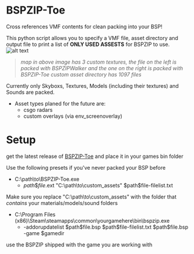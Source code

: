 # BSPZIP-Toe
Cross references VMF contents for clean packing into your BSP!

This python script allows you to specify a VMF file, asset directory and output file to print a list of **ONLY USED ASSESTS** for BSPZIP to use.
![alt text](https://i.imgur.com/ru3CMrD.png)
> *map in above image has 3 custom textures, the file on the left is packed with BSPZIPWalker and the one on the right is packed with BSPZIP-Toe custom asset directory has 1097 files*

Currently only Skyboxs, Textures, Models (including their textures) and Sounds are packed.
- Asset types planed for the future are:
  - csgo radars
  - custom overlays (via env_screenoverlay)

# Setup
get the latest release of [BSPZIP-Toe](https://github.com/Meowspambot/BSPZIP-Toe/releases) and place it in your games bin folder

Use the following presets if you've never packed your BSP before
- C:\path\to\BSPZIP-Toe.exe
  - $path\$file.$ext "C:\path\to\custom_assets" $path\$file-filelist.txt

Make sure you replace "C:\path\to\custom_assets" with the folder that *contains* your materials/models/sound folders

- C:\Program Files (x86)\Steam\steamapps\common\yourgamehere\bin\bspzip.exe
  - -addorupdatelist $path\$file.bsp $path\$file-filelist.txt $path\$file.bsp -game $gamedir

use the BSPZIP shipped with the game you are working with
